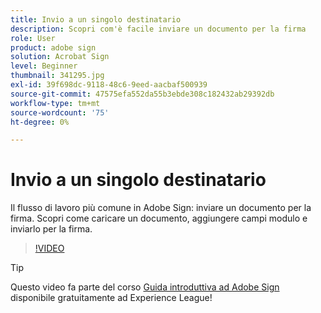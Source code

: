 ```yaml
---
title: Invio a un singolo destinatario
description: Scopri com'è facile inviare un documento per la firma
role: User
product: adobe sign
solution: Acrobat Sign
level: Beginner
thumbnail: 341295.jpg
exl-id: 39f698dc-9118-48c6-9eed-aacbaf500939
source-git-commit: 47575efa552da55b3ebde308c182432ab29392db
workflow-type: tm+mt
source-wordcount: '75'
ht-degree: 0%

---
```


# Invio a un singolo destinatario

Il flusso di lavoro più comune in Adobe Sign: inviare un documento per la firma. Scopri come caricare un documento, aggiungere campi modulo e inviarlo per la firma.

>[!VIDEO](https://video.tv.adobe.com/v/341295?hidetitle=true)

>[!TIP]
>
>Questo video fa parte del corso [Guida introduttiva ad Adobe Sign](https://experienceleague.adobe.com/?recommended=Sign-U-1-2020.1) disponibile gratuitamente ad Experience League!
